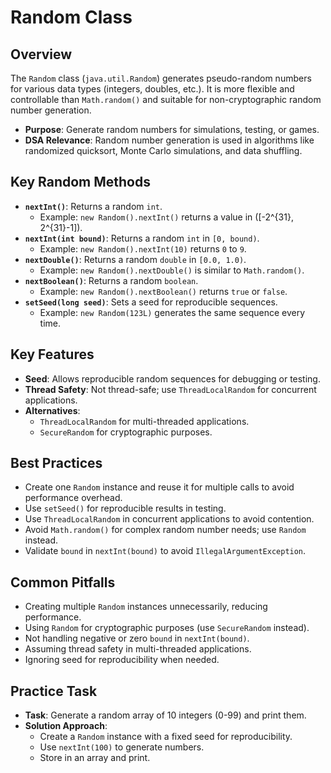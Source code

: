 # Random Class

## Overview
The `Random` class (`java.util.Random`) generates pseudo-random numbers for various data types (integers, doubles, etc.). It is more flexible and controllable than `Math.random()` and suitable for non-cryptographic random number generation.

- **Purpose**: Generate random numbers for simulations, testing, or games.
- **DSA Relevance**: Random number generation is used in algorithms like randomized quicksort, Monte Carlo simulations, and data shuffling.

## Key Random Methods
- **`nextInt()`**: Returns a random `int`.
  - Example: `new Random().nextInt()` returns a value in \([-2^{31}, 2^{31}-1]\).
- **`nextInt(int bound)`**: Returns a random `int` in `[0, bound)`.
  - Example: `new Random().nextInt(10)` returns `0` to `9`.
- **`nextDouble()`**: Returns a random `double` in `[0.0, 1.0)`.
  - Example: `new Random().nextDouble()` is similar to `Math.random()`.
- **`nextBoolean()`**: Returns a random `boolean`.
  - Example: `new Random().nextBoolean()` returns `true` or `false`.
- **`setSeed(long seed)`**: Sets a seed for reproducible sequences.
  - Example: `new Random(123L)` generates the same sequence every time.

## Key Features
- **Seed**: Allows reproducible random sequences for debugging or testing.
- **Thread Safety**: Not thread-safe; use `ThreadLocalRandom` for concurrent applications.
- **Alternatives**:
  - `ThreadLocalRandom` for multi-threaded applications.
  - `SecureRandom` for cryptographic purposes.

## Best Practices
- Create one `Random` instance and reuse it for multiple calls to avoid performance overhead.
- Use `setSeed()` for reproducible results in testing.
- Use `ThreadLocalRandom` in concurrent applications to avoid contention.
- Avoid `Math.random()` for complex random number needs; use `Random` instead.
- Validate `bound` in `nextInt(bound)` to avoid `IllegalArgumentException`.

## Common Pitfalls
- Creating multiple `Random` instances unnecessarily, reducing performance.
- Using `Random` for cryptographic purposes (use `SecureRandom` instead).
- Not handling negative or zero `bound` in `nextInt(bound)`.
- Assuming thread safety in multi-threaded applications.
- Ignoring seed for reproducibility when needed.

## Practice Task
- **Task**: Generate a random array of 10 integers (0-99) and print them.
- **Solution Approach**:
  - Create a `Random` instance with a fixed seed for reproducibility.
  - Use `nextInt(100)` to generate numbers.
  - Store in an array and print.